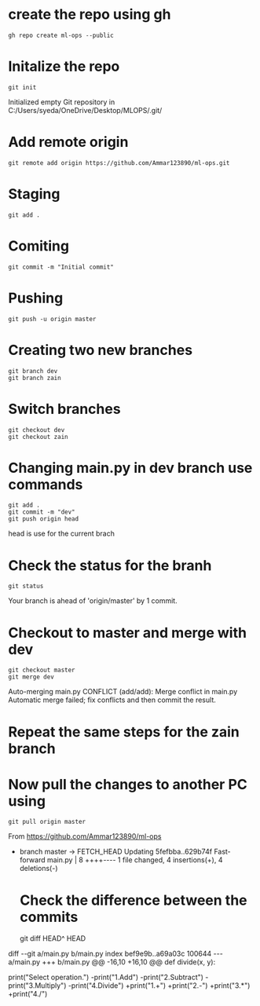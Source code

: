 # create the repo using gh

    gh repo create ml-ops --public

# Initalize the repo

    git init 
Initialized empty Git repository in C:/Users/syeda/OneDrive/Desktop/MLOPS/.git/

# Add remote origin 

    git remote add origin https://github.com/Ammar123890/ml-ops.git

# Staging

    git add .     

# Comiting
    
    git commit -m "Initial commit"

# Pushing 
   
    git push -u origin master

# Creating two new branches

    git branch dev
    git branch zain

# Switch branches

    git checkout dev
    git checkout zain

# Changing main.py in dev branch use commands
    git add . 
    git commit -m "dev"
    git push origin head

head is use for the current brach

# Check the status for the branh 
    git status

Your branch is ahead of 'origin/master' by 1 commit.
  


 # Checkout to master and merge with dev

    git checkout master
    git merge dev

Auto-merging main.py
CONFLICT (add/add): Merge conflict in main.py
Automatic merge failed; fix conflicts and then commit the result.
    
        
  # Repeat the same steps for the zain branch

  # Now pull the changes to another PC using 
    git pull origin master

From https://github.com/Ammar123890/ml-ops
* branch            master     -> FETCH_HEAD
Updating 5fefbba..629b74f
Fast-forward
main.py | 8 ++++----
1 file changed, 4 insertions(+), 4 deletions(-)

  # Check the difference between the commits    
    git diff HEAD^ HEAD

diff --git a/main.py b/main.py
index bef9e9b..a69a03c 100644
--- a/main.py
+++ b/main.py
@@ -16,10 +16,10 @@ def divide(x, y):


 print("Select operation.")
-print("1.Add")
-print("2.Subtract")
-print("3.Multiply")
-print("4.Divide")
+print("1.+")
+print("2.-")
+print("3.*")
+print("4./")

    
  
    


       



    
